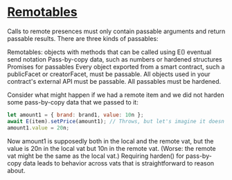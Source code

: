 # [Remotables](https://docs.agoric.com/guides/js-programming/far.html)

Calls to remote presences must only contain passable arguments and return passable results. There are three kinds of passables:

Remotables: objects with methods that can be called using E() eventual send notation
Pass-by-copy data, such as numbers or hardened structures
Promises for passables
Every object exported from a smart contract, such a publicFacet or creatorFacet, must be passable. All objects used in your contract's external API must be passable. All passables must be hardened.

Consider what might happen if we had a remote item and we did not harden some pass-by-copy data that we passed to it: 

```js
let amount1 = { brand: brand1, value: 10n };
await E(item).setPrice(amount1); // Throws, but let's imagine it doesn't.
amount1.value = 20n;
```

Now amount1 is supposedly both in the local and the remote vat, but the value is 20n in the local vat but 10n in the remote vat. (Worse: the remote vat might be the same as the local vat.) Requiring harden() for pass-by-copy data leads to behavior across vats that is straightforward to reason about.

